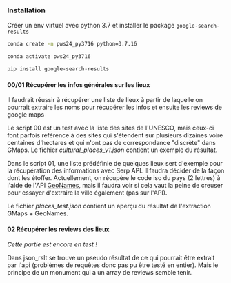 ### Installation

Créer un env virtuel avec python 3.7 et installer le package `google-search-results`

```bash
conda create -n pws24_py3716 python=3.7.16

conda activate pws24_py3716

pip install google-search-results
```

#### 00/01 Récupérer les infos générales sur les lieux

Il faudrait réussir à récupérer une liste de lieux à partir de laquelle on pourrait extraire les noms pour récupérer les infos et ensuite les reviews de google maps

Le script 00 est un test avec la liste des sites de l'UNESCO, mais ceux-ci font parfois référence à des sites qui s'étendent sur plusieurs dizaines voire centaines d'hectares et qui n'ont pas de correspondance "discrète" dans GMaps. Le fichier _cultural_places_v1.json_ contient un exemple du résultat.

Dans le script 01, une liste prédéfinie de quelques lieux sert d'exemple pour la récupération des informations avec Serp API. Il faudra décider de la façon dont les étoffer. Actuellement, on récupère le code iso du pays (2 lettres) à l'aide de l'API [GeoNames](https://www.geonames.org/), mais il faudra voir si cela vaut la peine de creuser pour essayer d'extraire la ville également (pas sur l'API).

Le fichier _places_test.json_ contient un aperçu du résultat de l'extraction GMaps + GeoNames.

#### 02 Récupérer les reviews des lieux

*Cette partie est encore en test !*

Dans json_rslt se trouve un pseudo résultat de ce qui pourrait être extrait par l'api (problèmes de requêtes donc pas pu être testé en entier). Mais le principe de un monument qui a un array de reviews semble tenir.